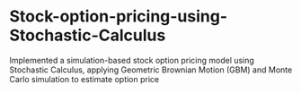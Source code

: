 # Stock-option-pricing-using-Stochastic-Calculus
Implemented a simulation-based stock option pricing model using Stochastic Calculus, applying Geometric Brownian Motion (GBM) and Monte Carlo simulation to estimate option price
